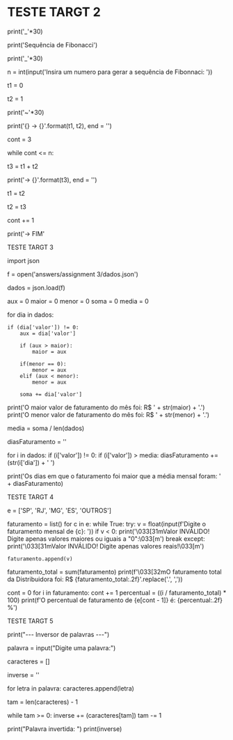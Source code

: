 # TESTE TARGT 2

print('_'*30)

print('Sequência de Fibonacci')

print('_'*30)

n = int(input('Insira um numero para gerar a sequência de Fibonnaci: '))

t1 = 0

t2 = 1

print('~'*30)

print('{} -> {}'.format(t1, t2), end = '')

cont = 3

while cont <= n:

   t3 = t1 + t2

   print('-> {}'.format(t3), end = '')

   t1 = t2

   t2 = t3

   cont += 1

print('-> FIM'




TESTE TARGT 3

import json

f = open('answers/assignment 3/dados.json')

dados = json.load(f)

aux = 0
maior = 0
menor = 0
soma = 0
media = 0


for dia in dados:

    if (dia['valor']) != 0:
        aux = dia['valor']

        if (aux > maior):
            maior = aux

        if(menor == 0):
            menor = aux
        elif (aux < menor):
            menor = aux

        soma += dia['valor']

print('O maior valor de faturamento do mês foi: R$ ' + str(maior) + '.')
print('O menor valor de faturamento do mês foi: R$ ' + str(menor) + '.')


media = soma / len(dados)

diasFaturamento = ''

for i in dados:
    if (i['valor']) != 0:
        if (i['valor']) > media:
           diasFaturamento += (str(i['dia']) + ' ')
        
print('Os dias em que o faturamento foi maior que a média mensal foram: ' + diasFaturamento)



TESTE TARGT 4

e = ['SP', 'RJ', 'MG', 'ES', 'OUTROS']

faturamento = list()
for c in e:
    while True:
        try:
            v = float(input(f'Digite o faturamento mensal de {c}: '))
            if v < 0:
                print('\033[31mValor INVÁLIDO! Digite apenas valores maiores ou iguais a "0":\033[m')
            break
        except:
            print('\033[31mValor INVÁLIDO! Digite apenas valores reais!\033[m')

    faturamento.append(v)

faturamento_total = sum(faturamento)
print(f'\033[32mO faturamento total da Distribuidora foi: R$ {faturamento_total:.2f}'.replace('.', ','))

cont = 0
for i in faturamento:
    cont += 1
    percentual = ((i / faturamento_total) * 100)
    print(f'O percentual de faturamento de {e[cont - 1]} é: {percentual:.2f} %')
    



TESTE TARGT 5    


print("--- Inversor de palavras ---")

palavra = input("Digite uma palavra:")

caracteres = []

inverse = ''

for letra in palavra:
    caracteres.append(letra)

tam = len(caracteres) - 1

while tam >= 0:
    inverse += (caracteres[tam])
    tam -= 1

print("Palavra invertida: ")
print(inverse)
